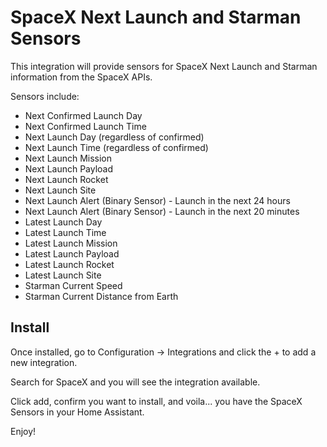 # SpaceX Next Launch and Starman Sensors

This integration will provide sensors for SpaceX Next Launch and Starman information from the SpaceX APIs.

Sensors include:
- Next Confirmed Launch Day
- Next Confirmed Launch Time
- Next Launch Day (regardless of confirmed)
- Next Launch Time (regardless of confirmed)
- Next Launch Mission
- Next Launch Payload
- Next Launch Rocket
- Next Launch Site
- Next Launch Alert (Binary Sensor) - Launch in the next 24 hours
- Next Launch Alert (Binary Sensor) - Launch in the next 20 minutes
- Latest Launch Day
- Latest Launch Time
- Latest Launch Mission
- Latest Launch Payload
- Latest Launch Rocket
- Latest Launch Site
- Starman Current Speed
- Starman Current Distance from Earth

## Install

Once installed, go to Configuration -> Integrations and click the + to add a new integration.

Search for SpaceX and you will see the integration available.

Click add, confirm you want to install, and voila... you have the SpaceX Sensors in your Home Assistant.

Enjoy!